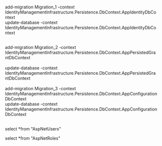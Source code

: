 add-migration Migration_1 -context IdentityManagementInfrastructure.Persistence.DbContext.AppIdentityDbContext
<br/>
update-database -context IdentityManagementInfrastructure.Persistence.DbContext.AppIdentityDbContext
<br/>
<br/>

add-migration Migration_2 -context IdentityManagementInfrastructure.Persistence.DbContext.AppPersistedGrantDbContext  
<br/>
update-database -context IdentityManagementInfrastructure.Persistence.DbContext.AppPersistedGrantDbContext
<br/>
<br/>
add-migration Migration_3 -context IdentityManagementInfrastructure.Persistence.DbContext.AppConfigurationDbContext
<br/>
update-database -context IdentityManagementInfrastructure.Persistence.DbContext.AppConfigurationDbContext
<br/>
<br/>

select *from "AspNetUsers"

select *from "AspNetRoles"
